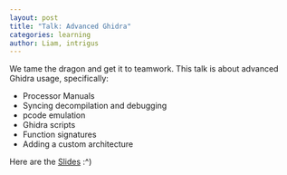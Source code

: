 ```yaml
---
layout: post
title: "Talk: Advanced Ghidra"
categories: learning
author: Liam, intrigus
---
```


We tame the dragon and get it to teamwork. This talk is about advanced Ghidra usage, specifically:

* Processor Manuals
* Syncing decompilation and debugging
* pcode emulation
* Ghidra scripts
* Function signatures
* Adding a custom architecture

Here are the [Slides](/talks/?2023-04-13-advancedGhidra) :^)
